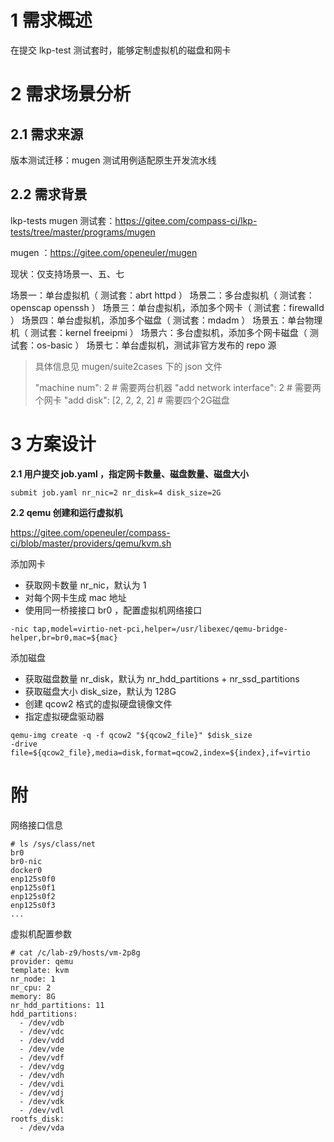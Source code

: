 # 1 需求概述

在提交 lkp-test 测试套时，能够定制虚拟机的磁盘和网卡

# 2 需求场景分析

## 2.1 需求来源

版本测试迁移：mugen 测试用例适配原生开发流水线

## 2.2 需求背景

lkp-tests mugen 测试套：https://gitee.com/compass-ci/lkp-tests/tree/master/programs/mugen

mugen ：https://gitee.com/openeuler/mugen

现状：仅支持场景一、五、七

场景一：单台虚拟机（ 测试套：abrt httpd ）
场景二：多台虚拟机（ 测试套：openscap openssh ）
场景三：单台虚拟机，添加多个网卡（ 测试套：firewalld ）
场景四：单台虚拟机，添加多个磁盘（ 测试套：mdadm ）
场景五：单台物理机（ 测试套：kernel freeipmi ）
场景六：多台虚拟机，添加多个网卡磁盘（ 测试套：os-basic ）
场景七：单台虚拟机，测试非官方发布的 repo 源

> 具体信息见 mugen/suite2cases 下的 json 文件
>
> "machine num": 2                           # 需要两台机器
> "add network interface": 2            # 需要两个网卡
> "add disk": [2, 2, 2, 2]                      # 需要四个2G磁盘

# 3 方案设计

**2.1 用户提交 job.yaml ，指定网卡数量、磁盘数量、磁盘大小**

```shell
submit job.yaml nr_nic=2 nr_disk=4 disk_size=2G
```

**2.2 qemu 创建和运行虚拟机**

https://gitee.com/openeuler/compass-ci/blob/master/providers/qemu/kvm.sh

添加网卡

- 获取网卡数量 nr_nic，默认为 1
- 对每个网卡生成 mac 地址
- 使用同一桥接接口 br0 ，配置虚拟机网络接口

```
-nic tap,model=virtio-net-pci,helper=/usr/libexec/qemu-bridge-helper,br=br0,mac=${mac}
```

添加磁盘

- 获取磁盘数量 nr_disk，默认为 nr_hdd_partitions + nr_ssd_partitions
- 获取磁盘大小 disk_size，默认为 128G
- 创建 qcow2 格式的虚拟硬盘镜像文件
- 指定虚拟硬盘驱动器

```
qemu-img create -q -f qcow2 "${qcow2_file}" $disk_size
-drive file=${qcow2_file},media=disk,format=qcow2,index=${index},if=virtio
```

# 附

网络接口信息

```shell
# ls /sys/class/net
br0
br0-nic
docker0
enp125s0f0
enp125s0f1
enp125s0f2
enp125s0f3
...
```

虚拟机配置参数

```shell
# cat /c/lab-z9/hosts/vm-2p8g
provider: qemu
template: kvm
nr_node: 1
nr_cpu: 2
memory: 8G
nr_hdd_partitions: 11
hdd_partitions:
  - /dev/vdb
  - /dev/vdc
  - /dev/vdd
  - /dev/vde
  - /dev/vdf
  - /dev/vdg
  - /dev/vdh
  - /dev/vdi
  - /dev/vdj
  - /dev/vdk
  - /dev/vdl
rootfs_disk:
  - /dev/vda
```
